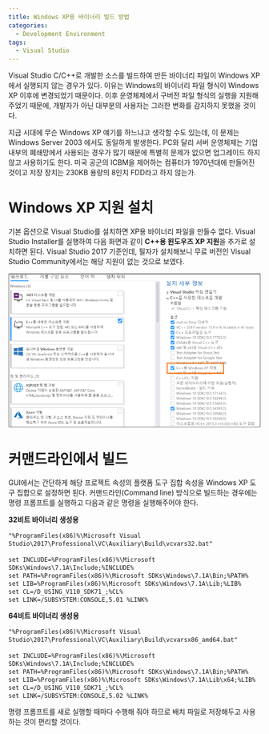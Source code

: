 ```yaml
---
title: Windows XP용 바이너리 빌드 방법
categories:
  - Development Environment
tags:
  - Visual Studio
---
```


Visual Studio C/C++로 개발한 소스를 빌드하여 만든 바이너리 파일이 Windows XP에서 실행되지 않는 경우가 있다.
이유는 Windows의 바이너리 파일 형식이 Windows XP 이후에 변경되었기 때문이다.
이후 운영체제에서 구버전 파일 형식의 실행을 지원해 주었기 때문에, 개발자가 아닌 대부분의 사용자는 그러한 변화를 감지하지 못했을 것이다.

지금 시대에 무슨 Windows XP 얘기를 하느냐고 생각할 수도 있는데, 이 문제는 Windows Server 2003 에서도 동일하게 발생한다.
PC와 달리 서버 운영체제는 기업 내부의 폐쇄망에서 사용되는 경우가 많기 때문에 특별히 문제가 없으면 업그레이드 하지 않고 사용하기도 한다.
미국 공군의 ICBM을 제어하는 컴퓨터가 1970년대에 만들어진 것이고 저장 장치는 230KB 용량의 8인치 FDD라고 하지 않는가.

# Windows XP 지원 설치

기본 옵션으로 Visual Studio를 설치하면 XP용 바이너리 파일을 만들수 없다.
Visual Studio Installer를 실행하여 다음 화면과 같이 **C++용 윈도우즈 XP 지원**을 추가로 설치하면 된다.
Visual Studio 2017 기준인데, 필자가 설치해보니 무료 버전인 Visual Studio Community에서는 해당 지원이 없는 것으로 보였다.

![](/assets/images/vs-xp-support.png)

# 커맨드라인에서 빌드

GUI에서는 간단하게 해당 프로젝트 속성의 플랫폼 도구 집합 속성을 Windows XP 도구 집합으로 설정하면 된다.
커맨드라인(Command line) 방식으로 빌드하는 경우에는 명령 프롬프트를 실행하고 다음과 같은 명령을 실행해주어야 한다.

**32비트 바이너리 생성용**
```
"%ProgramFiles(x86)%\Microsoft Visual Studio\2017\Professional\VC\Auxiliary\Build\vcvars32.bat"

set INCLUDE=%ProgramFiles(x86)%\Microsoft SDKs\Windows\7.1A\Include;%INCLUDE%
set PATH=%ProgramFiles(x86)%\Microsoft SDKs\Windows\7.1A\Bin;%PATH%
set LIB=%ProgramFiles(x86)%\Microsoft SDKs\Windows\7.1A\Lib;%LIB%
set CL=/D_USING_V110_SDK71_;%CL%
set LINK=/SUBSYSTEM:CONSOLE,5.01 %LINK%
```
**64비트 바이너리 생성용**
```
"%ProgramFiles(x86)%\Microsoft Visual Studio\2017\Professional\VC\Auxiliary\Build\vcvarsx86_amd64.bat"

set INCLUDE=%ProgramFiles(x86)%\Microsoft SDKs\Windows\7.1A\Include;%INCLUDE%
set PATH=%ProgramFiles(x86)%\Microsoft SDKs\Windows\7.1A\Bin;%PATH%
set LIB=%ProgramFiles(x86)%\Microsoft SDKs\Windows\7.1A\Lib\x64;%LIB%
set CL=/D_USING_V110_SDK71_;%CL%
set LINK=/SUBSYSTEM:CONSOLE,5.02 %LINK%
```

명령 프롬프트를 새로 실행할 때마다 수행해 줘야 하므로 배치 파일로 저장해두고 사용하는 것이 편리할 것이다.
